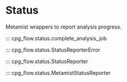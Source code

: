 # Status

Metamist wrappers to report analysis progress.


::: cpg_flow.status.complete_analysis_job

::: cpg_flow.status.StatusReporterError

::: cpg_flow.status.StatusReporter

::: cpg_flow.status.MetamistStatusReporter
